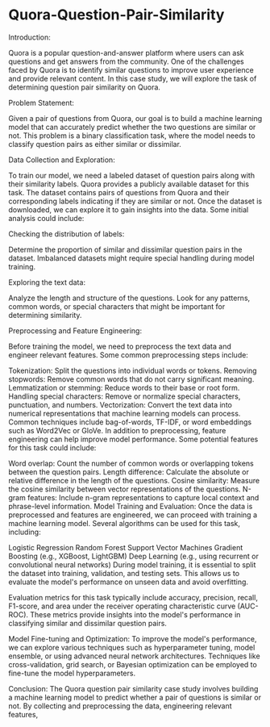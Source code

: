 # Quora-Question-Pair-Similarity
Introduction:

Quora is a popular question-and-answer platform where users can ask questions and get answers from the community. One of the challenges faced by Quora is to identify similar questions to improve user experience and provide relevant content. In this case study, we will explore the task of determining question pair similarity on Quora.

Problem Statement:

Given a pair of questions from Quora, our goal is to build a machine learning model that can accurately predict whether the two questions are similar or not. This problem is a binary classification task, where the model needs to classify question pairs as either similar or dissimilar.

Data Collection and Exploration:

To train our model, we need a labeled dataset of question pairs along with their similarity labels. Quora provides a publicly available dataset for this task. The dataset contains pairs of questions from Quora and their corresponding labels indicating if they are similar or not.
Once the dataset is downloaded, we can explore it to gain insights into the data. Some initial analysis could include:

Checking the distribution of labels: 

Determine the proportion of similar and dissimilar question pairs in the dataset. Imbalanced datasets might require special handling during model training.

Exploring the text data: 

Analyze the length and structure of the questions. Look for any patterns, common words, or special characters that might be important for determining similarity.

Preprocessing and Feature Engineering:

Before training the model, we need to preprocess the text data and engineer relevant features. Some common preprocessing steps include:

Tokenization: Split the questions into individual words or tokens.
Removing stopwords: Remove common words that do not carry significant meaning.
Lemmatization or stemming: Reduce words to their base or root form.
Handling special characters: Remove or normalize special characters, punctuation, and numbers.
Vectorization: Convert the text data into numerical representations that machine learning models can process. Common techniques include bag-of-words, TF-IDF, or word embeddings such as Word2Vec or GloVe.
In addition to preprocessing, feature engineering can help improve model performance. Some potential features for this task could include:

Word overlap: Count the number of common words or overlapping tokens between the question pairs.
Length difference: Calculate the absolute or relative difference in the length of the questions.
Cosine similarity: Measure the cosine similarity between vector representations of the questions.
N-gram features: Include n-gram representations to capture local context and phrase-level information.
Model Training and Evaluation:
Once the data is preprocessed and features are engineered, we can proceed with training a machine learning model. Several algorithms can be used for this task, including:

Logistic Regression
Random Forest
Support Vector Machines
Gradient Boosting (e.g., XGBoost, LightGBM)
Deep Learning (e.g., using recurrent or convolutional neural networks)
During model training, it is essential to split the dataset into training, validation, and testing sets. This allows us to evaluate the model's performance on unseen data and avoid overfitting.

Evaluation metrics for this task typically include accuracy, precision, recall, F1-score, and area under the receiver operating characteristic curve (AUC-ROC). These metrics provide insights into the model's performance in classifying similar and dissimilar question pairs.

Model Fine-tuning and Optimization:
To improve the model's performance, we can explore various techniques such as hyperparameter tuning, model ensemble, or using advanced neural network architectures. Techniques like cross-validation, grid search, or Bayesian optimization can be employed to fine-tune the model hyperparameters.

Conclusion:
The Quora question pair similarity case study involves building a machine learning model to predict whether a pair of questions is similar or not. By collecting and preprocessing the data, engineering relevant features,
